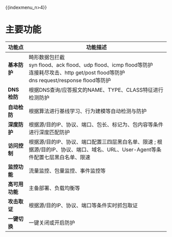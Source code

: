 {{indexmenu_n>4}}

# 主要功能

**功能点**   | **功能描述**                                         
| ----- | ---------------------------------------------- |
| **基本防护**  | 畸形数据包拦截<br> syn flood、ack flood、udp flood、icmp flood等防护<br> 连接耗尽攻击、http get/post flood等防护<br> dns request/response flood等防护                  |
| **DNS检防** | 根据DNS查询/应答报文的NAME、TYPE、CLASS特征进行检测防护           |
| **自动检防**  | 根据算法进行基线学习、行为建模等自动检测与防护                        |
| **深度防护**  | 根据源/目的IP、协议、端口、包长、标记为、包内容等条件进行深度匹配防护           |
| **访问控制**  | 根据源/目的IP、协议、端口配置三四层黑白名单、限速 ; 根据源/目的IP、协议、端口、域名、URL、User-Agent等条件配置七层黑白名单、限速 |
| **监控功能**  | 流量监控、包量监控、事件监控等                                |
| **高可用功能** | 主备部署、负载均衡等                                     |
| **攻击取证**  | 根据源/目的IP、协议、端口等条件实时抓包取证                        |
| **一键切换**  | 一键关闭或开启防护                                      |
